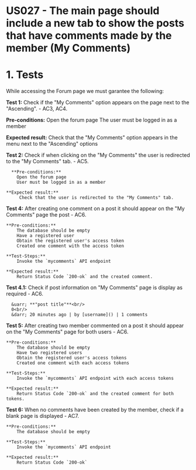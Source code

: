 # US027 - The main page should include a new tab to show the posts that have comments made by the member (My Comments)

# 1. Tests 

While accessing the Forum page we must garantee the following:

**Test 1:** Check if the "My Comments" option appears on the page next to the "Ascending". - AC3, AC4. 

   **Pre-conditions:** 
        Open the forum page
        The user must be logged in as a member

   **Expected result:**
      Check that the "My Comments" option appears in the menu next to the "Ascending" options


**Test 2:** Check if when clicking on the "My Comments" the user is redirected to the "My Comments" tab. - AC5. 

      **Pre-conditions:** 
        Open the forum page
        User must be logged in as a member
        
    **Expected result:**
         Check that the user is redirected to the "My Comments" tab.

**Test 4:** After creating one comment on a post it should appear on the "My Comments" page the post - AC6.

    **Pre-conditions:** 
        The database should be empty
        Have a registered user
        Obtain the registered user's access token
        Created one comment with the access token

    **Test-Steps:**
        Invoke the `mycomments` API endpoint

    **Expected result:**
        Return Status Code `200-ok` and the created comment.

   **Test 4.1:** Check if post information on "My Comments" page is display as required - AC6.

      &uarr; **"post title"**<br/>
      0<br/>
      &darr; 20 minutes ago | by [username]() | 1 comments

**Test 5:** After creating two member commented on a post it should appear on the "My Comments" page for both users - AC6.

    **Pre-conditions:** 
        The database should be empty
        Have two registered users
        Obtain the registered user's access tokens
        Created one comment with each access tokens

    **Test-Steps:**
        Invoke the `mycomments` API endpoint with each access tokens

    **Expected result:**
        Return Status Code `200-ok` and the created comment for both tokens.

**Test 6:** When no comments have been created by the member, check if a blank page is displayed  - AC7.

    **Pre-conditions:** 
        The database should be empty

    **Test-Steps:**
        Invoke the `mycomments` API endpoint

    **Expected result:**
        Return Status Code `200-ok`


